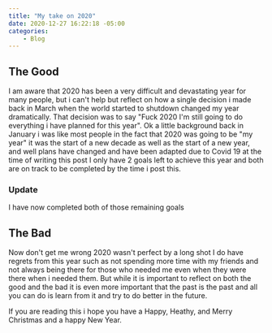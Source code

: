 ```yaml
---
title: "My take on 2020"
date: 2020-12-27 16:22:18 -05:00
categories:
    - Blog
---
```


## The Good
I am aware that 2020 has been a very difficult and devastating year for many people, but i can't help but reflect on how a single decision i made back in March when the world started to shutdown changed my year dramatically. That decision was to say "Fuck 2020 I'm still going to do everything i have planned for this year". Ok a little background back in January i was like most people in the fact that 2020 was going to be "my year" it was the start of a new decade as well as the start of a new year, and well plans have changed and have been adapted due to Covid 19 at the time of writing this post I only have 2 goals left to achieve this year and both are on track to be completed by the time i post this. 

### Update
I have now completed both of those remaining goals

## The Bad
Now don't get me wrong 2020 wasn't perfect by a long shot I do have regrets from this year such as not spending more time with my friends and not always being there for those who needed me even when they were there when i needed them. But while it is important to reflect on both the good and the bad it is even more important that the past is the past and all you can do is learn from it and try to do better in the future.

If you are reading this i hope you have a Happy, Heathy, and Merry Christmas and a happy New Year.